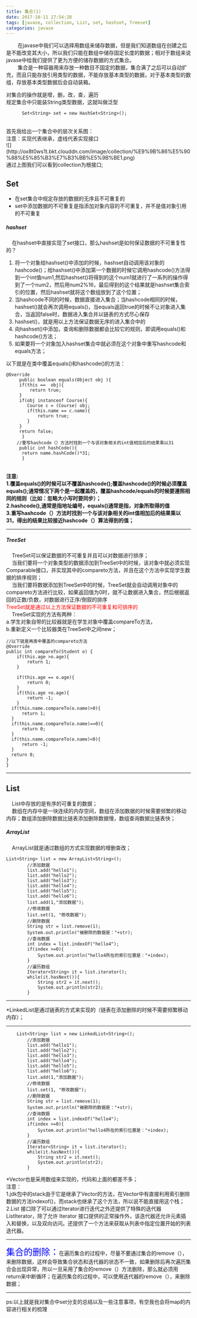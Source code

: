 ```yaml
---
title: 集合(1)
date: 2017-10-11 17:54:28
tags: [javase, collection, List, set, hashset, Treeset]
categories: javase
---
```

&nbsp;&nbsp;&nbsp;&nbsp;&nbsp;&nbsp;&nbsp;&nbsp;在javase中我们可以选择用数组来储存数据，但是我们知道数组在创建之后是不能改变其大小，所以我们只能在数组中储存固定长度的数据；相对于数组来说javase中给我们提供了更为方便的储存数据的方式集合。
<br/>&nbsp;&nbsp;&nbsp;&nbsp;&nbsp;&nbsp;&nbsp;&nbsp;集合是一种容器用来存放一种数目不固定的数据，集合满了之后可以自动扩充，而且只能存放引用类型的数据，不能存放基本类型的数据，对于基本类型的数组，存放基本类型数据后会自动装箱。<br/>

<!--more-->

 对集合的操作就是增，删，改，查，遍历<br/>
规定集合中只能装String类型数据，这就叫做泛型
```
	  Set<String> set = new HashSet<String>();
```

<br/>
首先我给出一个集合中的层次关系图：<br/>
注意：实现代表继承，虚线代表实现接口<br/>
![](http://ox8t0ws1t.bkt.clouddn.com/image/collection/%E9%9B%86%E5%90%88%E5%85%B3%E7%B3%BB%E5%9B%BE1.png)<br/>
通过上图我们可以看到collection为根接口;
<h2>Set</h2>
<ul>
<li>
在set集合中规定存放的数据的无序且不可重复的</li>
<li>set中添加数据的不可重复是指添加对象内容的不可重复，并不是值对象引用的不可重复</li>
</ul>
<h5>hashset</h5>
&nbsp;&nbsp;&nbsp;&nbsp;在hashset中直接实现了set接口，那么hashset是如何保证数据的不可重复性的？
<br/>
<ol>
	<li>将一个对象给hashset()中添加的时候，hashset自动调用该对象的hashcode()；给hashset()中添加第一个数据的时候它调用hashcode()方法得到一个int值num1,然后hashset()将得到的这个num1就进行了一系列的操作得到了一个num2，然后用num2%16，最后得到的这个结果就是hashset集合索引的位置，然后hashset就将这个数组放到了这个位置；</li>
	<li>当hashcode不同的时候，数据直接进入集合；当hashcode相同的时候，hashset()就会再次调用equals()，当equals返回true的时候不让对象进入集合，当返回false时，数据进入集合并以链表的方式尽心保存</li>
	<li>hashset()，就是用以上方法保证数据无序的进入集合中的</li>
<li>向hashset()中添加，查询和删除数据都会比较它的规则，即调用equals()和hashcode()方法；</li>
<li>如果要将一个对象加入hashset集合中就必须在这个对象中重写hashcode和equals方法；</li>
</ol>
以下就是在类中覆盖equals()和hashcode()的方法：


```
@Override
     public boolean equals(Object obj ){
	 if(this ==  obj){
	   	 return true;
	 }
	 if(obj instanceof Course){
		Course c = (Course) obj;
		if(this.name == c.name){
			return true;
		}
	 }
	 return false;
      }
    //重写hashcode（）方法时找到一个与该对象相关的int值相加后的结果乘以31
     public int hashCode(){
	  return name.hashCode()*31;
      }
```

<br/>
<b>注意:<br/>1.覆盖equals()的时候可以不覆盖hashcode();覆盖hashcode()的时候必须覆盖equals();通常情况下两个是一起覆盖的，覆盖hashcode/equals的时候要遵照相同的规则（比如：忽略大小写时要同步）；<br/>2.hashcode(),通常是指地址编号，equals()通常是指，对象所取得的值<br/>3.重写hashcode（）方法时找到一个与该对象相关的int值相加后的结果乘以31，得出的结果比较接近hashcode（）算法得到的值；</b>
<hr>
<h5>TreeSet</h5>
&nbsp;&nbsp;&nbsp;&nbsp;TreeSet可以保证数据的不可重复并且可以对数据进行排序；<br/>&nbsp;&nbsp;&nbsp;&nbsp;当我们要将一个对象类型的数据添加到TreeSet中的时候，该对象中就必须实现Comparable接口，并实现其中的compareto方法，并且在这个方法中实现学生数据的排序规则；<br/>&nbsp;&nbsp;&nbsp;&nbsp;当我们要将数据添加到TreeSet中的时候，TreeSet就会自动调用对象中的compareto方法进行比较，如果返回值为0时，就不让数据进入集合，然后根据返回的正数/负数，对数据进行正序/倒叙的排序<br/><font color="red">TreeSet就是通过以上方法保证数据的不可重复和可排序的</font>
<br/>&nbsp;&nbsp;&nbsp;&nbsp;TreeSet实现的方法有两种：<br/>a.学生对象自带的比较器就是在学生对象中覆盖compareTo方法，<br/>b.重新定义一个比较器类在TreeSet中之间new；
<br/>

```
//以下就是再类中覆盖的compareto方法
@Override
public int compareTo(Student o) {
	if(this.age >o.age){
		return 1;
	}
	
	if(this.age == o.age){
		return 0;
	}
	if(this.age <o.age){
		return -1;
	}
  if(this.name.compareTo(o.name)>0){
	  return 1;
  }
  if(this.name.compareTo(o.name)==0){
	  return 0;
  }
  if(this.name.compareTo(o.name)<0){
	  return -1;
  }
  return 0;
}  
}
```
<hr/>

<h2>List</h2>
&nbsp;&nbsp;&nbsp;&nbsp;List中存放的是有序的可重复的数据；<br/>
&nbsp;&nbsp;&nbsp;&nbsp;数组在内存中是一块连续的内存空间，数组在添加数据的时候需要频繁的移动内存；数组添加删除数据比链表添加删除数据慢，数组查询数据比链表快；
<h5>ArrayList</h5>
&nbsp;&nbsp;&nbsp;&nbsp;ArrayList就是通过数组的方式实现数据的增删查改；  


```
List<String> list = new ArrayList<String>();
    	//添加数据
    	list.add("hello1");
    	list.add("hello2");
    	list.add("hello3");
    	list.add("hello4");
    	list.add("hello5");
    	list.add("hello6");
    	list.add(1,"添加数据");
    	//修改数据
    	list.set(1, "修改数据");
    	//删除数据
    	String str = list.remove(1);
    	System.out.println("被删除的数据是："+str);
    	//查询数据
    	int index = list.indexOf("hello4");
    	if(index >=0){
    		System.out.println("hello4所在的索引位置是："+index);
    	}	
    	//遍历数组
    	Iterator<String> it = list.iterator();
    	while(it.hasNext()){
    		String str2 = it.next();
    		System.out.println(str2);
    	}
```


<hr/>

*LinkedList是通过链表的方式来实现的（链表在添加删除的时候不需要频繁移动内存）；
<hr/>




```
	List<String> list = new LinkedList<String>();        
    	//添加数据
    	list.add("hello1");
    	list.add("hello2");
    	list.add("hello3");
    	list.add("hello4");
    	list.add("hello5");
    	list.add("hello6");
    	list.add(1,"添加数据"); 	
    	//修改数据
    	list.set(1, "修改数据");
    	//删除数据
    	String str = list.remove(1);
    	System.out.println("被删除的数据是："+str);
    	//查询数据
    	int index = list.indexOf("hello4");
    	if(index >=0){
    		System.out.println("hello4所在的索引位置是："+index);
    	}
    	//遍历数组
    	Iterator<String> it = list.iterator();
    	while(it.hasNext()){
    		String str2 = it.next();
    		System.out.println(str2);
    	}
```


*Vector也是采用数组来实现的，代码和上面的都差不多；<br/>
注意：<br/>1.jdk包中的stack由于它是继承了Vector的方法，在Vector中有直接利用索引删除数据的方法indexof()，而stack也继承了这个方法，所以说不能直接用这个栈；<br/>2.List 接口除了可以通过Iterator进行迭代之外还提供了特殊的迭代器ListIterator，除了允许 Iterator 接口提供的正常操作外，该迭代器还允许元素插入和替换，以及双向访问。还提供了一个方法来获取从列表中指定位置开始的列表迭代器。
<hr/>
<font size="5px" color="blue">集合的删除：</font>在遍历集合的过程中，尽量不要通过集合的remove（），来删除数据，这样会导致集合状态和迭代器的状态不一致，如果删除后再次遍历集合会出现异常，所以一旦采用了集合的remove（）方法删除，那么就必须用return来中断循环；在遍历集合的过程中，可以使用迭代器的remove（），来删除数据；
<hr/>
ps:以上就是我对集合中set分支的总结以及一些注意事项，有空我也会将map的内容进行相关的梳理









